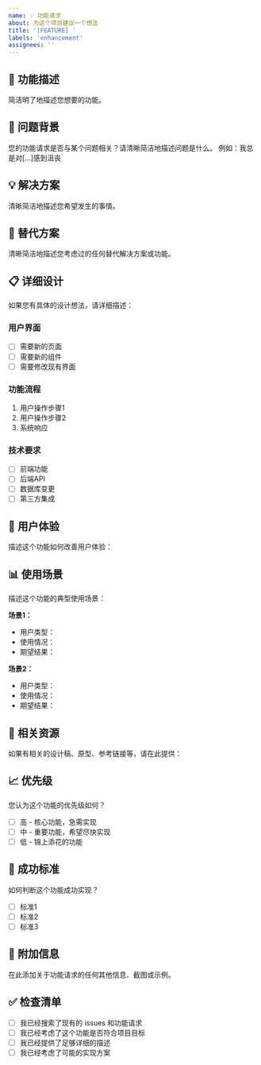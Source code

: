 ```yaml
---
name: 💡 功能请求
about: 为这个项目建议一个想法
title: '[FEATURE] '
labels: 'enhancement'
assignees: ''
---
```


## 🚀 功能描述
简洁明了地描述您想要的功能。

## 🎯 问题背景
您的功能请求是否与某个问题相关？请清晰简洁地描述问题是什么。
例如：我总是对[...]感到沮丧

## 💡 解决方案
清晰简洁地描述您希望发生的事情。

## 🔄 替代方案
清晰简洁地描述您考虑过的任何替代解决方案或功能。

## 📋 详细设计
如果您有具体的设计想法，请详细描述：

### 用户界面
- [ ] 需要新的页面
- [ ] 需要新的组件
- [ ] 需要修改现有界面

### 功能流程
1. 用户操作步骤1
2. 用户操作步骤2
3. 系统响应

### 技术要求
- [ ] 前端功能
- [ ] 后端API
- [ ] 数据库变更
- [ ] 第三方集成

## 🎨 用户体验
描述这个功能如何改善用户体验：

## 📊 使用场景
描述这个功能的典型使用场景：

**场景1：**
- 用户类型：
- 使用情况：
- 期望结果：

**场景2：**
- 用户类型：
- 使用情况：
- 期望结果：

## 🔗 相关资源
如果有相关的设计稿、原型、参考链接等，请在此提供：

## 📈 优先级
您认为这个功能的优先级如何？
- [ ] 高 - 核心功能，急需实现
- [ ] 中 - 重要功能，希望尽快实现
- [ ] 低 - 锦上添花的功能

## 🎯 成功标准
如何判断这个功能成功实现？

- [ ] 标准1
- [ ] 标准2
- [ ] 标准3

## 📝 附加信息
在此添加关于功能请求的任何其他信息、截图或示例。

## ✅ 检查清单
- [ ] 我已经搜索了现有的 issues 和功能请求
- [ ] 我已经考虑了这个功能是否符合项目目标
- [ ] 我已经提供了足够详细的描述
- [ ] 我已经考虑了可能的实现方案